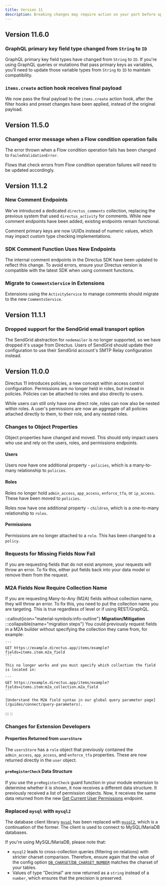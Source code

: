 ```yaml
---
title: Version 11
description: Breaking changes may require action on your part before upgrading.
---
```


## Version 11.6.0

### GraphQL primary key field type changed from `String` to `ID`

GraphQL primary key field types have changed from `String` to `ID`. If you're using GraphQL queries or mutations that pass primary keys as variables, you’ll need to update those variable types from `String` to `ID` to maintain compatibility.

### `items.create` action hook receives final payload

We now pass the final payload to the `items.create` action hook, after the filter hooks and preset changes have been applied, instead of the original payload.

## Version 11.5.0

### Changed error message when a Flow condition operation fails

The error thrown when a Flow condition operation fails has been changed to `FailedValidationError`.

Flows that check errors from Flow condition operation failures will need to be updated accordingly.

## Version 11.1.2

### New Comment Endpoints

We've introduced a dedicated `directus_comments` collection, replacing the previous system that used `directus_activity`
for comments. While new comment endpoints have been added, existing endpoints remain functional.

Comment primary keys are now UUIDs instead of numeric values, which may impact custom type checking implementations.

### SDK Comment Function Uses New Endpoints

The internal comment endpoints in the Directus SDK have been updated to reflect this change. To avoid errors, ensure
your Directus version is compatible with the latest SDK when using comment functions.

### Migrate to `CommentsService` in Extensions

Extensions using the `ActivityService` to manage comments should migrate to the new `CommentsService`.

## Version 11.1.1

### Dropped support for the SendGrid email transport option

The SendGrid abstraction for `nodemailer` is no longer supported, so we have dropped it's usage from Directus. Users of
SendGrid should update their configuration to use their SendGrid account's SMTP Relay configuration instead.

## Version 11.0.0

Directus 11 introduces policies, a new concept within access control configuration. Permissions are no longer held in
roles, but instead in policies. Policies can be attached to roles and also directly to users.

While users can still only have one direct role, roles can now also be nested within roles. A user's permissions are now
an aggregate of all policies attached directly to them, to their role, and any nested roles.

### Changes to Object Properties

Object properties have changed and moved. This should only impact users who use and rely on the users, roles, and
permissions endpoints.

#### Users

Users now have one additional property - `policies`, which is a many-to-many relationship to `policies`.

#### Roles

Roles no longer hold `admin_access`, `app_access`, `enforce_tfa`, or `ip_access`. These have been moved to `policies`.

Roles now have one additional property - `children`, which is a one-to-many relationship to `roles`.

#### Permissions

Permissions are no longer attached to a `role`. This has been changed to a `policy`.

### Requests for Missing Fields Now Fail

If you are requesting fields that do not exist anymore, your requests will throw an error. To fix this, either put
fields back into your data model or remove them from the request.

### M2A Fields Now Require Collection Name

If you are requesting Many-to-Any (M2A) fields without collection name, they will throw an error. To fix this, you need
to put the collection name you are targeting. This is true regardless of level or if using REST/GraphQL.

::callout{icon="material-symbols:info-outline"}
**Migration/Mitigation**
:::collapsible{name="migration steps"}
You could previously request fields in a M2A builder without specifying the collection they came from, for example:

    ```
    GET https://example.directus.app/items/example?fields=items.item.m2a_field
    ```

    This no longer works and you must specify which collection the field is located in:

    ```
    GET https://example.directus.app/items/example?fields=items.item:m2a_collection.m2a_field
    ```

    [Understand the M2A field syntax in our global query parameter page](/guides/connect/query-parameters).

:::
::

### Changes for Extension Developers

#### Properties Returned from `usersStore`

The `usersStore` has a `role` object that previously contained the `admin_access`, `app_access`, and `enforce_tfa`
properties. These are now returned directly in the `user` object.

#### `preRegisterCheck` Data Structure

If you use the `preRegisterCheck` guard function in your module extension to determine whether it is shown, it now
receives a different data structure. It previously received a list of permission objects. Now, it receives the same data
returned from the new [Get Current User Permissions](/api/permissions#get-current-user-permissions)
endpoint.

### Replaced `mysql` with `mysql2`

The database client library [`mysql`](https://www.npmjs.com/package/mysql) has been replaced with
[`mysql2`](https://www.npmjs.com/package/mysql2), which is a continuation of the former. The client is used to connect
to MySQL/MariaDB databases.

If you're using MySQL/MariaDB, please note that:

- `mysql2` leads to cross-collection queries (filtering on relations) with stricter charset comparison. Therefore,
  ensure again that the value of the config option
  [`DB_CHARSET`/`DB_CHARSET_NUMBER`](/configuration/general#database) matches the charset of your tables.
- Values of type "Decimal" are now returned as a `string` instead of a `number`, which ensures that the precision is
  preserved.
